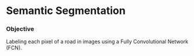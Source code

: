 # Semantic Segmentation
### Objective
Labeling each pixel of a road in images using a Fully Convolutional Network (FCN).
